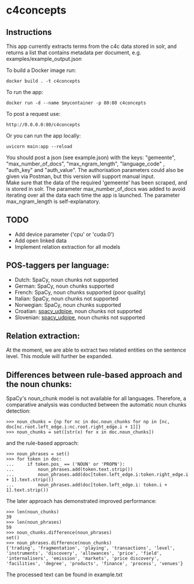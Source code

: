 # c4concepts
## Instructions
This app currently extracts terms from the c4c data stored in solr, and returns a list that contains metadata per document, e.g. examples/example_output.json

To build a Docker image run:
```
docker build . -t c4concepts
```
To run the app:
```
docker run -d --name $mycontainer -p 80:80 c4concepts
```
To post a request use:
```
http://0.0.0.0:80/c4concepts
```
Or you can run the app locally:
```
uvicorn main:app --reload
```
You should post a json (see example.json) with the keys: "gemeente", "max_number_of_docs", "max_ngram_length", "language_code" , "auth_key" and "auth_value". 
The authorisation parameters could also be given via Postman, but this version will support manual input.  
Make sure that the data of the required 'gemeente' has been scraped, and is stored in solr.
The parameter max_number_of_docs was added to avoid iterating over all the data each time the app is launched.
The parameter max_ngram_length is self-explanatory.

## TODO
- Add device parameter ('cpu' or 'cuda:0')
- Add open linked data
- Implement relation extraction for all models

## POS-taggers per language:
- Dutch: SpaCy, noun chunks not supported
- German: SpaCy, noun chunks supported
- French: SpaCy, noun chunks supported (poor quality)
- Italian: SpaCy, noun chunks not supported
- Norwegian: SpaCy, noun chunks supported
- Croatian: [spacy_udpipe](https://github.com/TakeLab/spacy-udpipe), noun chunks not supported
- Slovenian: [spacy_udpipe](https://github.com/TakeLab/spacy-udpipe), noun chunks not supported

## Relation extraction:
At the moment, we are able to extract two related entities on the sentence level. This module will further be expanded.

## Differences between rule-based approach and the noun chunks:
SpaCy's noun_chunk model is not available for all languages. 
Therefore, a comparative analysis was conducted between the automatic noun chunks detection: 
```
>>> noun_chunks = {np for nc in doc.noun_chunks for np in [nc, doc[nc.root.left_edge.i:nc.root.right_edge.i + 1]]}
>>> noun_chunks = set([str(x) for x in doc.noun_chunks])
```
and the rule-based approach:
```
>>> noun_phrases = set()
>>> for token in doc:
...     if token.pos_ == ('NOUN' or 'PROPN'):
...         noun_phrases.add(token.text.strip())
...         noun_phrases.add(doc[token.left_edge.i:token.right_edge.i + 1].text.strip())
...         noun_phrases.add(doc[token.left_edge.i: token.i + 1].text.strip())
```
The later approach has demonstrated improved performance:
```
>>> len(noun_chunks)
39
>>> len(noun_phrases)
59
>>> noun_chunks.difference(noun_phrases)
set()
>>> noun_phrases.difference(noun_chunks)
{'trading', 'fragmentation', 'playing', 'transactions', 'level', 'instruments', 'discovery', 'allowances', 'price', 'field', 'internalisers', 'emission', 'markets', 'price discovery', 'facilities', 'degree', 'products', 'finance', 'process', 'venues'}
```
The processed text can be found in example.txt
